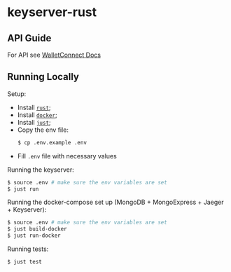 # keyserver-rust

## API Guide

For API see [WalletConnect Docs](https://docs.walletconnect.com/2.0/specs/servers/keys/keys-server-api)

## Running Locally

Setup:
- Install [`rust`](https://www.rust-lang.org/tools/install);
- Install [`docker`](https://docs.docker.com/get-docker/);
- Install [`just`](https://github.com/casey/just#packages);
- Copy the env file:
  ```sh
  $ cp .env.example .env
  ```
- Fill `.env` file with necessary values

Running the keyserver:
```sh
$ source .env # make sure the env variables are set
$ just run
```

Running the docker-compose set up (MongoDB + MongoExpress + Jaeger + Keyserver):
```sh
$ source .env # make sure the env variables are set
$ just build-docker
$ just run-docker
```

Running tests:
```sh
$ just test
```